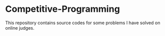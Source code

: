 # Competitive-Programming
This repository contains source codes for some problems I have solved on online judges.
